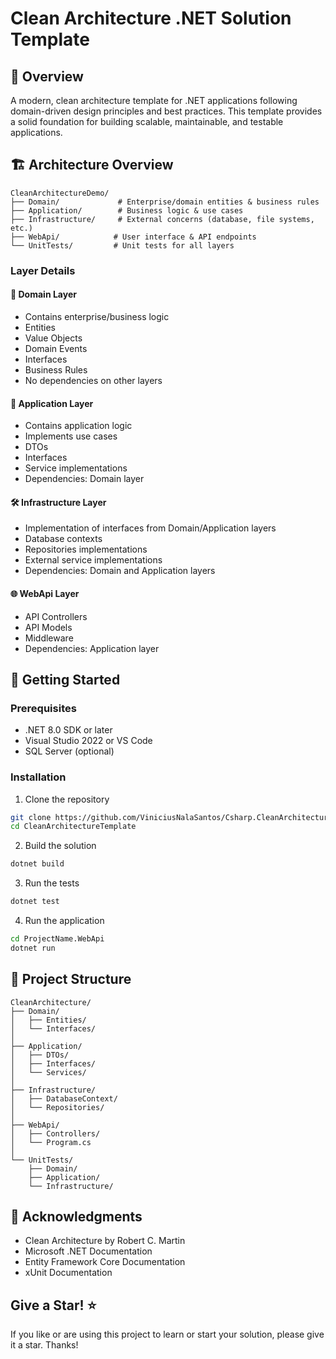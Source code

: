 ﻿# Clean Architecture .NET Solution Template

## 🌟 Overview
A modern, clean architecture template for .NET applications following domain-driven design principles and best practices. This template provides a solid foundation for building scalable, maintainable, and testable applications.

## 🏗️ Architecture Overview

```
CleanArchitectureDemo/
├── Domain/             # Enterprise/domain entities & business rules
├── Application/        # Business logic & use cases
├── Infrastructure/     # External concerns (database, file systems, etc.)
├── WebApi/            # User interface & API endpoints
└── UnitTests/         # Unit tests for all layers
```

### Layer Details

#### 🎯 Domain Layer
- Contains enterprise/business logic
- Entities
- Value Objects
- Domain Events
- Interfaces
- Business Rules
- No dependencies on other layers

#### 🔄 Application Layer
- Contains application logic
- Implements use cases
- DTOs
- Interfaces
- Service implementations
- Dependencies: Domain layer

#### 🛠️ Infrastructure Layer
- Implementation of interfaces from Domain/Application layers
- Database contexts
- Repositories implementations
- External service implementations
- Dependencies: Domain and Application layers

#### 🌐 WebApi Layer
- API Controllers
- API Models
- Middleware
- Dependencies: Application layer

## 🚀 Getting Started

### Prerequisites
- .NET 8.0 SDK or later
- Visual Studio 2022 or VS Code
- SQL Server (optional)

### Installation

1. Clone the repository
```bash
git clone https://github.com/ViniciusNalaSantos/Csharp.CleanArchitectureTemplate.git
cd CleanArchitectureTemplate
```

2. Build the solution
```bash
dotnet build
```

3. Run the tests
```bash
dotnet test
```

4. Run the application
```bash
cd ProjectName.WebApi
dotnet run
```

## 📝 Project Structure

```
CleanArchitecture/
├── Domain/
│   ├── Entities/
│   └── Interfaces/
│
├── Application/
│   ├── DTOs/
│   ├── Interfaces/
│   └── Services/
│
├── Infrastructure/
│   ├── DatabaseContext/
│   └── Repositories/
│
├── WebApi/
│   ├── Controllers/
│   └── Program.cs
│
└── UnitTests/
    ├── Domain/
    ├── Application/
    └── Infrastructure/
```

## 🙏 Acknowledgments

- Clean Architecture by Robert C. Martin
- Microsoft .NET Documentation
- Entity Framework Core Documentation
- xUnit Documentation

## Give a Star! :star:

If you like or are using this project to learn or start your solution, please give it a star. Thanks!
